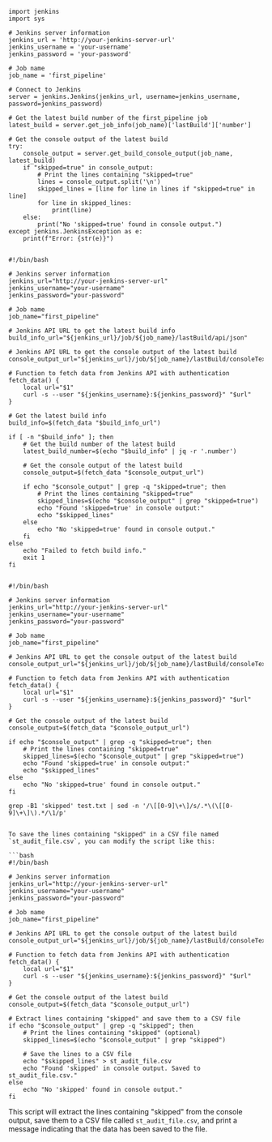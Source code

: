 ```
import jenkins
import sys

# Jenkins server information
jenkins_url = 'http://your-jenkins-server-url'
jenkins_username = 'your-username'
jenkins_password = 'your-password'

# Job name
job_name = 'first_pipeline'

# Connect to Jenkins
server = jenkins.Jenkins(jenkins_url, username=jenkins_username, password=jenkins_password)

# Get the latest build number of the first_pipeline job
latest_build = server.get_job_info(job_name)['lastBuild']['number']

# Get the console output of the latest build
try:
    console_output = server.get_build_console_output(job_name, latest_build)
    if "skipped=true" in console_output:
        # Print the lines containing "skipped=true"
        lines = console_output.split('\n')
        skipped_lines = [line for line in lines if "skipped=true" in line]
        for line in skipped_lines:
            print(line)
    else:
        print("No 'skipped=true' found in console output.")
except jenkins.JenkinsException as e:
    print(f"Error: {str(e)}")
   
```

```
#!/bin/bash

# Jenkins server information
jenkins_url="http://your-jenkins-server-url"
jenkins_username="your-username"
jenkins_password="your-password"

# Job name
job_name="first_pipeline"

# Jenkins API URL to get the latest build info
build_info_url="${jenkins_url}/job/${job_name}/lastBuild/api/json"

# Jenkins API URL to get the console output of the latest build
console_output_url="${jenkins_url}/job/${job_name}/lastBuild/consoleText"

# Function to fetch data from Jenkins API with authentication
fetch_data() {
    local url="$1"
    curl -s --user "${jenkins_username}:${jenkins_password}" "$url"
}

# Get the latest build info
build_info=$(fetch_data "$build_info_url")

if [ -n "$build_info" ]; then
    # Get the build number of the latest build
    latest_build_number=$(echo "$build_info" | jq -r '.number')

    # Get the console output of the latest build
    console_output=$(fetch_data "$console_output_url")

    if echo "$console_output" | grep -q "skipped=true"; then
        # Print the lines containing "skipped=true"
        skipped_lines=$(echo "$console_output" | grep "skipped=true")
        echo "Found 'skipped=true' in console output:"
        echo "$skipped_lines"
    else
        echo "No 'skipped=true' found in console output."
    fi
else
    echo "Failed to fetch build info."
    exit 1
fi

```


```

#!/bin/bash

# Jenkins server information
jenkins_url="http://your-jenkins-server-url"
jenkins_username="your-username"
jenkins_password="your-password"

# Job name
job_name="first_pipeline"

# Jenkins API URL to get the console output of the latest build
console_output_url="${jenkins_url}/job/${job_name}/lastBuild/consoleText"

# Function to fetch data from Jenkins API with authentication
fetch_data() {
    local url="$1"
    curl -s --user "${jenkins_username}:${jenkins_password}" "$url"
}

# Get the console output of the latest build
console_output=$(fetch_data "$console_output_url")

if echo "$console_output" | grep -q "skipped=true"; then
    # Print the lines containing "skipped=true"
    skipped_lines=$(echo "$console_output" | grep "skipped=true")
    echo "Found 'skipped=true' in console output:"
    echo "$skipped_lines"
else
    echo "No 'skipped=true' found in console output."
fi

grep -B1 'skipped' test.txt | sed -n '/\[[0-9]\+\]/s/.*\(\[[0-9]\+\]\).*/\1/p'
```

```

To save the lines containing "skipped" in a CSV file named `st_audit_file.csv`, you can modify the script like this:

```bash
#!/bin/bash

# Jenkins server information
jenkins_url="http://your-jenkins-server-url"
jenkins_username="your-username"
jenkins_password="your-password"

# Job name
job_name="first_pipeline"

# Jenkins API URL to get the console output of the latest build
console_output_url="${jenkins_url}/job/${job_name}/lastBuild/consoleText"

# Function to fetch data from Jenkins API with authentication
fetch_data() {
    local url="$1"
    curl -s --user "${jenkins_username}:${jenkins_password}" "$url"
}

# Get the console output of the latest build
console_output=$(fetch_data "$console_output_url")

# Extract lines containing "skipped" and save them to a CSV file
if echo "$console_output" | grep -q "skipped"; then
    # Print the lines containing "skipped" (optional)
    skipped_lines=$(echo "$console_output" | grep "skipped")

    # Save the lines to a CSV file
    echo "$skipped_lines" > st_audit_file.csv
    echo "Found 'skipped' in console output. Saved to st_audit_file.csv."
else
    echo "No 'skipped' found in console output."
fi
```

This script will extract the lines containing "skipped" from the console output, save them to a CSV file called `st_audit_file.csv`, and print a message indicating that the data has been saved to the file.
```